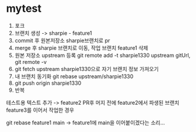 # mytest

1. 포크
2. 브랜치 생성 -> sharpie - feature1
3. commit 후 원본저장소 sharpie브랜치로 pr
4. merge 후 sharpie 브랜치로 이동, 작업 브랜치 feature1 삭제
5. 원본 저장소 upstream 등록 git remote add -t sharpie1330 upstream gitUrl, git remote -v
6. git fetch upstream sharpie1330으로 자기 브랜치 정보 가져오기
7. 내 브랜치 동기화 git rebase upstream/sharpie1330
8. git push origin sharpie1330
9. 반복

테스트용 텍스트 추가
-> feature2 PR후 머지 전에 feature2에서 파생된 브랜치 feature3를 이어서 작업한 경우

git rebase feature1 main
-> feature1에 main을 이어붙이겠다는 소리...
